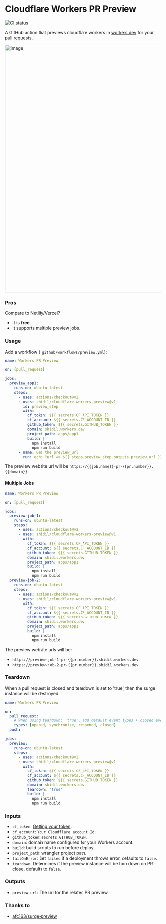 # Cloudflare Workers PR Preview

[![CI status][github-action-image]][github-action-url]

[github-action-image]: https://github.com/shidil/cloudflare-workers-preview/workflows/build-test/badge.svg
[github-action-url]: https://github.com/shidil/cloudflare-workers-preview/actions?query=workflow%3Abuild-test

A GitHub action that previews cloudflare workers in [workers.dev](https://workers.dev/) for your pull requests.

<img width="800" alt="image" src="https://user-images.githubusercontent.com/507615/90243810-2230b480-de62-11ea-9a2c-9e869a2067dd.png">

### Pros

Compare to Netlify/Vercel?

- It is **free**.
- It supports multiple preview jobs.

### Usage

Add a workflow (`.github/workflows/preview.yml`):

```yaml
name: Workers PR Preview

on: [pull_request]

jobs:
  preview_app1:
    runs-on: ubuntu-latest
    steps:
      - uses: actions/checkout@v2
      - uses: shidil/cloudflare-workers-preview@v1
        id: preview_step
        with:
          cf_token: ${{ secrets.CF_API_TOKEN }}
          cf_account: ${{ secrets.CF_ACCOUNT_ID }}
          github_token: ${{ secrets.GITHUB_TOKEN }}
          domain: shidil.workers.dev
          project_path: apps/app1
          build: |
            npm install
            npm run build
      - name: Get the preview_url
        run: echo "url => ${{ steps.preview_step.outputs.preview_url }}"
```

The preview website url will be `https://{{job.name}}-pr-{{pr.number}}.{{domain}}`.

#### Multiple Jobs

```yaml
name: Workers PR Preview

on: [pull_request]

jobs:
  preview-job-1:
    runs-on: ubuntu-latest
    steps:
      - uses: actions/checkout@v2
      - uses: shidil/cloudflare-workers-preview@v1
        with:
          cf_token: ${{ secrets.CF_API_TOKEN }}
          cf_account: ${{ secrets.CF_ACCOUNT_ID }}
          github_token: ${{ secrets.GITHUB_TOKEN }}
          domain: shidil.workers.dev
          project_path: apps/app1
          build: |
            npm install
            npm run build
  preview-job-2:
    runs-on: ubuntu-latest
    steps:
      - uses: actions/checkout@v2
      - uses: shidil/cloudflare-workers-preview@v1
        with:
          cf_token: ${{ secrets.CF_API_TOKEN }}
          cf_account: ${{ secrets.CF_ACCOUNT_ID }}
          github_token: ${{ secrets.GITHUB_TOKEN }}
          domain: shidil.workers.dev
          project_path: apps/app1
          build: |
            npm install
            npm run build
```

The preview website urls will be:

- `https://preview-job-1-pr-{{pr.number}}.shidil.workers.dev`
- `https://preview-job-2-pr-{{pr.number}}.shidil.workers.dev`

### Teardown

When a pull request is closed and teardown is set to 'true', then the surge instance will be destroyed.

```yaml
name: Workers PR Preview

on:
  pull_request:
    # when using teardown: 'true', add default event types + closed event type
    types: [opened, synchronize, reopened, closed]
  push:

jobs:
  preview:
    runs-on: ubuntu-latest
    steps:
      - uses: actions/checkout@v2
      - uses: shidil/cloudflare-workers-preview@v1
        with:
          cf_token: ${{ secrets.CF_API_TOKEN }}
          cf_account: ${{ secrets.CF_ACCOUNT_ID }}
          github_token: ${{ secrets.GITHUB_TOKEN }}
          domain: shidil.workers.dev
          teardown: 'true'
          build: |
            npm install
            npm run build
```

### Inputs

- `cf_token`: [Getting your token](https://developers.cloudflare.com/workers/cli-wrangler/authentication#generate-tokens).
- `cf_account`: `Your Cloudflare account Id`.
- `github_token`: `secrets.GITHUB_TOKEN`.
- `domain`: domain name configured for your Workers account.
- `build`: build scripts to run before deploy.
- `project_path`: wrangler project path.
- `failOnError`: Set `failed` if a deployment throws error, defaults to `false`.
- `teardown`: Determines if the preview instance will be torn down on PR close, defaults to `false`.

### Outputs

- `preview_url`: The url for the related PR preview

### Thanks to

- [afc163/surge-preview](https://github.com/afc163/surge-preview)
